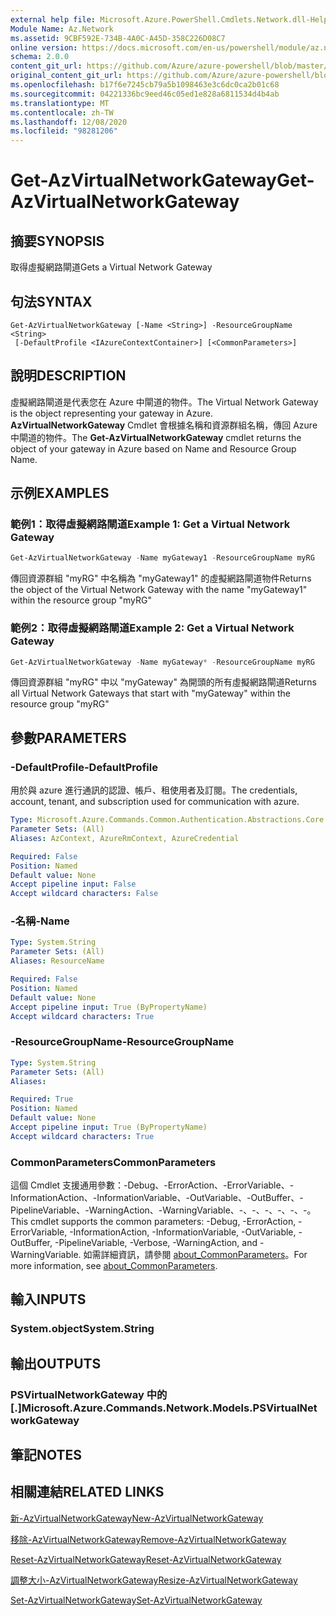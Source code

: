 ```yaml
---
external help file: Microsoft.Azure.PowerShell.Cmdlets.Network.dll-Help.xml
Module Name: Az.Network
ms.assetid: 9CBF592E-734B-4A0C-A45D-358C226D08C7
online version: https://docs.microsoft.com/en-us/powershell/module/az.network/get-azvirtualnetworkgateway
schema: 2.0.0
content_git_url: https://github.com/Azure/azure-powershell/blob/master/src/Network/Network/help/Get-AzVirtualNetworkGateway.md
original_content_git_url: https://github.com/Azure/azure-powershell/blob/master/src/Network/Network/help/Get-AzVirtualNetworkGateway.md
ms.openlocfilehash: b17f6e7245cb79a5b1098463e3c6dc0ca2b01c68
ms.sourcegitcommit: 04221336bc9eed46c05ed1e828a6811534d4b4ab
ms.translationtype: MT
ms.contentlocale: zh-TW
ms.lasthandoff: 12/08/2020
ms.locfileid: "98281206"
---
```

# <span data-ttu-id="eced1-101">Get-AzVirtualNetworkGateway</span><span class="sxs-lookup"><span data-stu-id="eced1-101">Get-AzVirtualNetworkGateway</span></span>

## <span data-ttu-id="eced1-102">摘要</span><span class="sxs-lookup"><span data-stu-id="eced1-102">SYNOPSIS</span></span>
<span data-ttu-id="eced1-103">取得虛擬網路閘道</span><span class="sxs-lookup"><span data-stu-id="eced1-103">Gets a Virtual Network Gateway</span></span>

## <span data-ttu-id="eced1-104">句法</span><span class="sxs-lookup"><span data-stu-id="eced1-104">SYNTAX</span></span>

```
Get-AzVirtualNetworkGateway [-Name <String>] -ResourceGroupName <String>
 [-DefaultProfile <IAzureContextContainer>] [<CommonParameters>]
```

## <span data-ttu-id="eced1-105">說明</span><span class="sxs-lookup"><span data-stu-id="eced1-105">DESCRIPTION</span></span>
<span data-ttu-id="eced1-106">虛擬網路閘道是代表您在 Azure 中閘道的物件。</span><span class="sxs-lookup"><span data-stu-id="eced1-106">The Virtual Network Gateway is the object representing your gateway in Azure.</span></span>
<span data-ttu-id="eced1-107">**AzVirtualNetworkGateway** Cmdlet 會根據名稱和資源群組名稱，傳回 Azure 中閘道的物件。</span><span class="sxs-lookup"><span data-stu-id="eced1-107">The **Get-AzVirtualNetworkGateway** cmdlet returns the object of your gateway in Azure based on Name and Resource Group Name.</span></span>

## <span data-ttu-id="eced1-108">示例</span><span class="sxs-lookup"><span data-stu-id="eced1-108">EXAMPLES</span></span>

### <span data-ttu-id="eced1-109">範例1：取得虛擬網路閘道</span><span class="sxs-lookup"><span data-stu-id="eced1-109">Example 1: Get a Virtual Network Gateway</span></span>
```powershell
Get-AzVirtualNetworkGateway -Name myGateway1 -ResourceGroupName myRG
```

<span data-ttu-id="eced1-110">傳回資源群組 "myRG" 中名稱為 "myGateway1" 的虛擬網路閘道物件</span><span class="sxs-lookup"><span data-stu-id="eced1-110">Returns the object of the Virtual Network Gateway with the name "myGateway1" within the resource group "myRG"</span></span>

### <span data-ttu-id="eced1-111">範例2：取得虛擬網路閘道</span><span class="sxs-lookup"><span data-stu-id="eced1-111">Example 2: Get a Virtual Network Gateway</span></span>
```powershell
Get-AzVirtualNetworkGateway -Name myGateway* -ResourceGroupName myRG
```

<span data-ttu-id="eced1-112">傳回資源群組 "myRG" 中以 "myGateway" 為開頭的所有虛擬網路閘道</span><span class="sxs-lookup"><span data-stu-id="eced1-112">Returns all Virtual Network Gateways that start with "myGateway" within the resource group "myRG"</span></span>

## <span data-ttu-id="eced1-113">參數</span><span class="sxs-lookup"><span data-stu-id="eced1-113">PARAMETERS</span></span>

### <span data-ttu-id="eced1-114">-DefaultProfile</span><span class="sxs-lookup"><span data-stu-id="eced1-114">-DefaultProfile</span></span>
<span data-ttu-id="eced1-115">用於與 azure 進行通訊的認證、帳戶、租使用者及訂閱。</span><span class="sxs-lookup"><span data-stu-id="eced1-115">The credentials, account, tenant, and subscription used for communication with azure.</span></span>

```yaml
Type: Microsoft.Azure.Commands.Common.Authentication.Abstractions.Core.IAzureContextContainer
Parameter Sets: (All)
Aliases: AzContext, AzureRmContext, AzureCredential

Required: False
Position: Named
Default value: None
Accept pipeline input: False
Accept wildcard characters: False
```

### <span data-ttu-id="eced1-116">-名稱</span><span class="sxs-lookup"><span data-stu-id="eced1-116">-Name</span></span>
```yaml
Type: System.String
Parameter Sets: (All)
Aliases: ResourceName

Required: False
Position: Named
Default value: None
Accept pipeline input: True (ByPropertyName)
Accept wildcard characters: True
```

### <span data-ttu-id="eced1-117">-ResourceGroupName</span><span class="sxs-lookup"><span data-stu-id="eced1-117">-ResourceGroupName</span></span>
```yaml
Type: System.String
Parameter Sets: (All)
Aliases:

Required: True
Position: Named
Default value: None
Accept pipeline input: True (ByPropertyName)
Accept wildcard characters: True
```

### <span data-ttu-id="eced1-118">CommonParameters</span><span class="sxs-lookup"><span data-stu-id="eced1-118">CommonParameters</span></span>
<span data-ttu-id="eced1-119">這個 Cmdlet 支援通用參數：-Debug、-ErrorAction、-ErrorVariable、-InformationAction、-InformationVariable、-OutVariable、-OutBuffer、-PipelineVariable、-WarningAction、-WarningVariable、-、-、-、-、-、-。</span><span class="sxs-lookup"><span data-stu-id="eced1-119">This cmdlet supports the common parameters: -Debug, -ErrorAction, -ErrorVariable, -InformationAction, -InformationVariable, -OutVariable, -OutBuffer, -PipelineVariable, -Verbose, -WarningAction, and -WarningVariable.</span></span> <span data-ttu-id="eced1-120">如需詳細資訊，請參閱 [about_CommonParameters](http://go.microsoft.com/fwlink/?LinkID=113216)。</span><span class="sxs-lookup"><span data-stu-id="eced1-120">For more information, see [about_CommonParameters](http://go.microsoft.com/fwlink/?LinkID=113216).</span></span>

## <span data-ttu-id="eced1-121">輸入</span><span class="sxs-lookup"><span data-stu-id="eced1-121">INPUTS</span></span>

### <span data-ttu-id="eced1-122">System.object</span><span class="sxs-lookup"><span data-stu-id="eced1-122">System.String</span></span>

## <span data-ttu-id="eced1-123">輸出</span><span class="sxs-lookup"><span data-stu-id="eced1-123">OUTPUTS</span></span>

### <span data-ttu-id="eced1-124">PSVirtualNetworkGateway 中的 [.]</span><span class="sxs-lookup"><span data-stu-id="eced1-124">Microsoft.Azure.Commands.Network.Models.PSVirtualNetworkGateway</span></span>

## <span data-ttu-id="eced1-125">筆記</span><span class="sxs-lookup"><span data-stu-id="eced1-125">NOTES</span></span>

## <span data-ttu-id="eced1-126">相關連結</span><span class="sxs-lookup"><span data-stu-id="eced1-126">RELATED LINKS</span></span>

[<span data-ttu-id="eced1-127">新-AzVirtualNetworkGateway</span><span class="sxs-lookup"><span data-stu-id="eced1-127">New-AzVirtualNetworkGateway</span></span>](./New-AzVirtualNetworkGateway.md)

[<span data-ttu-id="eced1-128">移除-AzVirtualNetworkGateway</span><span class="sxs-lookup"><span data-stu-id="eced1-128">Remove-AzVirtualNetworkGateway</span></span>](./Remove-AzVirtualNetworkGateway.md)

[<span data-ttu-id="eced1-129">Reset-AzVirtualNetworkGateway</span><span class="sxs-lookup"><span data-stu-id="eced1-129">Reset-AzVirtualNetworkGateway</span></span>](./Reset-AzVirtualNetworkGateway.md)

[<span data-ttu-id="eced1-130">調整大小-AzVirtualNetworkGateway</span><span class="sxs-lookup"><span data-stu-id="eced1-130">Resize-AzVirtualNetworkGateway</span></span>](./Resize-AzVirtualNetworkGateway.md)

[<span data-ttu-id="eced1-131">Set-AzVirtualNetworkGateway</span><span class="sxs-lookup"><span data-stu-id="eced1-131">Set-AzVirtualNetworkGateway</span></span>](./Set-AzVirtualNetworkGateway.md)
